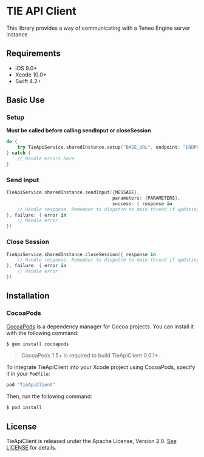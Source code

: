 # TIE API Client

This library provides a way of communicating with a Teneo Engine server instance

## Requirements

- iOS 9.0+
- Xcode 10.0+
- Swift 4.2+

## Basic Use

### Setup
**Must be called before calling sendInput or closeSession**


```swift
do {
	try TieApiService.sharedInstance.setup("BASE_URL", endpoint: "ENDPOINT")
} catch {
	// Handle errors here
}
```

### Send Input
```swift
TieApiService.sharedInstance.sendInput({MESSAGE},
                                       parameters: {PARAMETERS},
                                       success: { response in
	// Handle response. Remember to dispatch to main thread if updating UI
}, failure: { error in
	// Handle error
})
```

### Close Session
```swift
TieApiService.sharedInstance.closeSession({ response in
	// Handle response. Remember to dispatch to main thread if updating UI
}, failure: { error in
	// Handle error
})
```


## Installation

### CocoaPods

[CocoaPods](https://cocoapods.org) is a dependency manager for Cocoa projects. You can install it with the following command:

```bash
$ gem install cocoapods
```

> CocoaPods 1.5+ is required to build TieApiClient 0.0.1+.

To integrate TieApiClient into your Xcode project using CocoaPods, specify it in your `Podfile`:

```ruby
pod "TieApiClient"
```

Then, run the following command:

```bash
$ pod install
```

## License

TieApiClient is released under the Apache License, Version 2.0. [See LICENSE](https://github.com/artificialsolutions/tie-api-client-ios/blob/master/LICENSE) for details.
